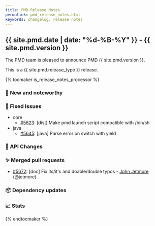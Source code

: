```yaml
---
title: PMD Release Notes
permalink: pmd_release_notes.html
keywords: changelog, release notes
---
```


## {{ site.pmd.date | date: "%d-%B-%Y" }} - {{ site.pmd.version }}

The PMD team is pleased to announce PMD {{ site.pmd.version }}.

This is a {{ site.pmd.release_type }} release.

{% tocmaker is_release_notes_processor %}

### 🚀 New and noteworthy

### 🐛 Fixed Issues
* core
  * [#5623](https://github.com/pmd/pmd/issues/5623): \[dist] Make pmd launch script compatible with /bin/sh
* java
  * [#5645](https://github.com/pmd/pmd/issues/5645): \[java] Parse error on switch with yield

### 🚨 API Changes

### ✨ Merged pull requests
<!-- content will be automatically generated, see /do-release.sh -->
* [#5672](https://github.com/pmd/pmd/pull/5672): \[doc] Fix its/it's and doable/double typos - [John Jetmore](https://github.com/jetmore) (@jetmore)

### 📦 Dependency updates
<!-- content will be automatically generated, see /do-release.sh -->

### 📈 Stats
<!-- content will be automatically generated, see /do-release.sh -->

{% endtocmaker %}


